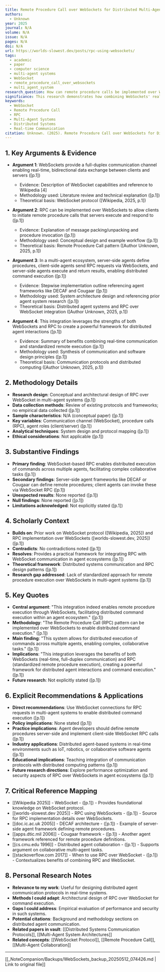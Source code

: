 ```yaml
---
title: Remote Procedure Call over WebSockets for Distributed Multi-Agent Systems
authors:
  - Unknown
year: 2025
journal: N/A
volume: N/A
issue: N/A
pages: N/A
doi: N/A
url: https://worlds-slowest.dev/posts/rpc-using-websockets/
tags:
  - academic
  - paper
  - computer science
  - multi-agent systems
  - WebSocket
  - remote_procedure_call_over_websockets
  - multi_agent_system
research_question: How can remote procedure calls be implemented over WebSockets to enable distributed command execution within an agent ecosystem?
significance: This research demonstrates how combining WebSockets' real-time, full-duplex communication with RPC patterns enables efficient distributed command execution across multiple agents, facilitating complex collaborative tasks in multi-agent systems.
keywords:
  - WebSocket
  - Remote Procedure Call
  - RPC
  - Multi-Agent Systems
  - Distributed Systems
  - Real-time Communication
citation: Unknown. (2025). Remote Procedure Call over WebSockets for Distributed Multi-Agent Systems. Retrieved from https://worlds-slowest.dev/posts/rpc-using-websockets/
---
```


## 1. Key Arguments & Evidence

- **Argument 1**: WebSockets provide a full-duplex communication channel enabling real-time, bidirectional data exchange between clients and servers ([p.1])
    - Evidence: Description of WebSocket capabilities and reference to Wikipedia [4]
    - Methodology used: Literature review and technical explanation ([p.1])
    - Theoretical basis: WebSocket protocol ([Wikipedia, 2025, p.1])

- **Argument 2**: RPC can be implemented over WebSockets to allow clients to initiate remote procedure calls that servers execute and respond to ([p.1])
    - Evidence: Explanation of message packing/unpacking and procedure invocation ([p.1])
    - Methodology used: Conceptual design and example workflow ([p.1])
    - Theoretical basis: Remote Procedure Call pattern ([Author Unknown, 2025, p.1])

- **Argument 3**: In a multi-agent ecosystem, server-side agents define procedures, client-side agents send RPC requests via WebSockets, and server-side agents execute and return results, enabling distributed command execution ([p.1])
    - Evidence: Stepwise implementation outline referencing agent frameworks like DECAF and Cougaar ([p.1])
    - Methodology used: System architecture design and referencing prior agent system research ([p.1])
    - Theoretical basis: Distributed agent systems and RPC over WebSocket integration ([Author Unknown, 2025, p.1])

- **Argument 4**: This integration leverages the strengths of both WebSockets and RPC to create a powerful framework for distributed agent interactions ([p.1])
    - Evidence: Summary of benefits combining real-time communication and standardized remote execution ([p.1])
    - Methodology used: Synthesis of communication and software design principles ([p.1])
    - Theoretical basis: Communication protocols and distributed computing ([Author Unknown, 2025, p.1])

## 2. Methodology Details

- **Research design**: Conceptual and architectural design of RPC over WebSocket in multi-agent systems ([p.1])
- **Data collection methods**: Review of existing protocols and frameworks; no empirical data collected ([p.1])
- **Sample characteristics**: N/A (conceptual paper) ([p.1])
- **Key variables**: Communication channel (WebSocket), procedure calls (RPC), agent roles (client/server) ([p.1])
- **Analytical techniques**: System design and protocol mapping ([p.1])
- **Ethical considerations**: Not applicable ([p.1])

## 3. Substantive Findings

- **Primary finding**: WebSocket-based RPC enables distributed execution of commands across multiple agents, facilitating complex collaborative tasks ([p.1])
- **Secondary findings**: Server-side agent frameworks like DECAF or Cougaar can define remote procedures; client agents can invoke these via WebSocket RPC ([p.1])
- **Unexpected results**: None reported ([p.1])
- **Null findings**: None reported ([p.1])
- **Limitations acknowledged**: Not explicitly stated ([p.1])

## 4. Scholarly Context

- **Builds on**: Prior work on WebSocket protocol ([Wikipedia, 2025]) and RPC implementation over WebSockets ([worlds-slowest.dev, 2025]) ([p.1])
- **Contradicts**: No contradictions noted ([p.1])
- **Resolves**: Provides a practical framework for integrating RPC with WebSocket communication in agent ecosystems ([p.1])
- **Theoretical framework**: Distributed systems communication and RPC design patterns ([p.1])
- **Research gap addressed**: Lack of standardized approach for remote procedure execution over WebSockets in multi-agent systems ([p.1])

## 5. Key Quotes

- **Central argument**: "This integration indeed enables remote procedure execution through WebSockets, facilitating distributed command execution within an agent ecosystem." ([p.1])
- **Methodology**: "The Remote Procedure Call (RPC) pattern can be implemented over WebSockets to enable distributed command execution." ([p.1])
- **Main finding**: "This system allows for distributed execution of commands across multiple agents, enabling complex, collaborative tasks." ([p.1])
- **Implications**: "This integration leverages the benefits of both WebSockets (real-time, full-duplex communication) and RPC (standardized remote procedure execution), creating a powerful framework for distributed agent interactions and command execution." ([p.1])
- **Future research**: Not explicitly stated ([p.1])

## 6. Explicit Recommendations & Applications

- **Direct recommendations**: Use WebSocket connections for RPC requests in multi-agent systems to enable distributed command execution ([p.1])
- **Policy implications**: None stated ([p.1])
- **Practice implications**: Agent developers should define remote procedures server-side and implement client-side WebSocket RPC calls ([p.1])
- **Industry applications**: Distributed agent-based systems in real-time environments such as IoT, robotics, or collaborative software agents ([p.1])
- **Educational implications**: Teaching integration of communication protocols with distributed computing patterns ([p.1])
- **Future research directions**: Explore performance optimization and security aspects of RPC over WebSockets in agent ecosystems ([p.1])

## 7. Critical Reference Mapping

- [[Wikipedia 2025]] - WebSocket - ([p.1]) - Provides foundational knowledge on WebSocket protocol.
- [[worlds-slowest.dev 2025]] - RPC using WebSockets - ([p.1]) - Source for RPC implementation details over WebSockets.
- [[doc.ic.ac.uk 2005]] - DECAF architecture - ([p.1]) - Example of server-side agent framework defining remote procedures.
- [[apps.dtic.mil 2006]] - Cougaar framework - ([p.1]) - Another agent framework referenced for remote procedure definitions.
- [[cs.cmu.edu 1996]] - Distributed agent collaboration - ([p.1]) - Supports argument on collaborative multi-agent tasks.
- [[stackoverflow.com 2017]] - When to use RPC over WebSocket - ([p.1]) - Contextualizes benefits of combining RPC and WebSocket.

## 8. Personal Research Notes

- **Relevance to my work**: Useful for designing distributed agent communication protocols in real-time systems.
- **Methods I could adapt**: Architectural design of RPC over WebSocket for command execution.
- **Gaps I could address**: Empirical evaluation of performance and security in such systems.
- **Potential citations**: Background and methodology sections on distributed agent communication.
- **Related papers in vault**: [[Distributed Systems Communication Protocols]], [[Multi-Agent System Architectures]]
- **Related concepts**: [[WebSocket Protocol]], [[Remote Procedure Call]], [[Multi-Agent Collaboration]]

---
[[_NoteCompanion/Backups/WebSockets_backup_20250512_074426.md | Link to original file]]